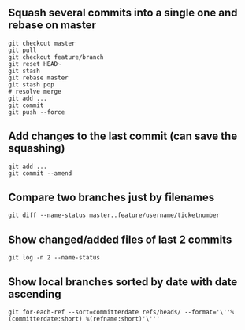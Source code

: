 ## Squash several commits into a single one and rebase on master

```
git checkout master
git pull
git checkout feature/branch
git reset HEAD~
git stash
git rebase master
git stash pop
# resolve merge
git add ...
git commit
git push --force
```

## Add changes to the last commit (can save the squashing)
```
git add ...
git commit --amend
```

## Compare two branches just by filenames
```
git diff --name-status master..feature/username/ticketnumber
```

## Show changed/added files of last 2 commits
```
git log -n 2 --name-status
```

## Show local branches sorted by date with date ascending
```
git for-each-ref --sort=committerdate refs/heads/ --format='\''%(committerdate:short) %(refname:short)'\'''
```
